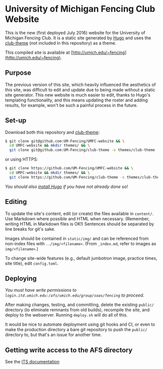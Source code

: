 # University of Michigan Fencing Club Website

This is the new (first deployed July 2016) website for the University of Michigan Fencing Club.
It is a static site generated by [Hugo][hugo] and uses the [club-theme][club-theme] (not included in this repository) as a theme.

This compiled site is available at [http://umich.edu/~fencing](http://umich.edu/~fencing).

## Purpose
The previous version of this site, which heavily influenced the aesthetics of this site, was difficult to edit and update due to being made without a static site generator.
This new website is much easier to edit, thanks to Hugo's templating functionality, and this means updating the roster and adding results, for example, won't be such a painful process in the future.

## Set-up
Download both this repository and [club-theme][club-theme]:
```bash
$ git clone git@github.com:UM-Fencing/UMFC-website && \
  cd UMFC-website && mkdir themes/ && \
  git clone git@github.com:UM-Fencing/club-theme -o themes/club-theme
```
or using HTTPS:
```bash
$ git clone https://github.com/UM-Fencing/UMFC-website && \
  cd UMFC-website && mkdir themes/ && \
  git clone https://github.com/UM-Fencing/club-theme -o themes/club-theme
```

*You should also [install Hugo][hugo install] if you have not already done so!*

## Editing
To update the site's content, edit (or create) the files available in `content/`.
Use Markdown where possible and HTML when necessary.
(Remember, writing HTML in Markdown files is OK!)
Sentences should be separated by line breaks for git's sake.

Images should be contained in `static/img/` and can be referenced from non-index files with `../img/<filename>`.
(From `_index.md`, refer to images as `img/<filename>`.)

To change site-wide features (e.g., default jumbotron image, practice times, site title), edit `config.toml`.

## Deploying
*You must have write permissions to `login.itd.umich.edu:/afs/umich.edu/group/soas/fencing` to proceed.*

After making changes, testing, and committing, delete the existing `public/` directory (to eliminate remnants from old builds), recompile the site, and deploy to the webserver.
Running `deploy.sh` will do all of this.

It would be nice to automate deployment using git hooks and CI, or even to make the production directory a bare git repository to push the `public/` directory to, but that's an issue for another time.


## Getting write access to the AFS directory
See the [ITS documentation][AFS docs]

[hugo]: https://gohugo.io/
[club-theme]: https://github.com/UM-Fencing/club-theme/ "UM-Fencing/club-theme"
[hugo install]: https://gohugo.io/overview/installing/
[AFS docs]: https://documentation.its.umich.edu/node/313
